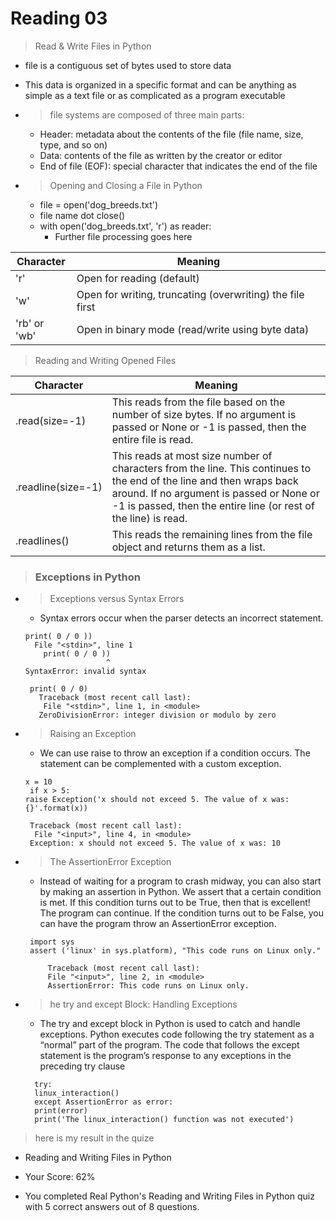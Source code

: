 # Reading 03 

> Read & Write Files in Python
- file is a contiguous set of bytes used to store data
- This data is organized in a specific format and can be anything as simple as a text file or as complicated as a program executable

- > file systems are composed of three main parts:
  - Header: metadata about the contents of the file (file name, size, type, and so on)
  - Data: contents of the file as written by the creator or editor
  - End of file (EOF): special character that indicates the end of the file
  
- >Opening and Closing a File in Python
    - file = open('dog_breeds.txt')
    - file name dot close()
    - with open('dog_breeds.txt', 'r') as reader:
      - Further file processing goes here

| Character   | Meaning                   |
|-------------|---------------------------|
| 'r'     | Open for reading (default)|
|'w'    | Open for writing, truncating (overwriting) the file first |
 |'rb' or 'wb'    | Open in binary mode (read/write using byte data) |


>Reading and Writing Opened Files

| Character   | Meaning                   |
|-------------|---------------------------|
|.read(size=-1)  | This reads from the file based on the number of size bytes. If no argument is passed or None or -1 is passed, then the entire file is read.|
|.readline(size=-1)  | This reads at most size number of characters from the line. This continues to the end of the line and then wraps back around. If no argument is passed or None or -1 is passed, then the entire line (or rest of the line) is read. |
|.readlines()   | This reads the remaining lines from the file object and returns them as a list. |


>### Exceptions in Python
- >Exceptions versus Syntax Errors
   - Syntax errors occur when the parser detects an incorrect statement. 
    ``` 
   print( 0 / 0 ))
      File "<stdin>", line 1
        print( 0 / 0 ))
                      ^
    SyntaxError: invalid syntax 
    ```
  ```
   print( 0 / 0)
     Traceback (most recent call last):
      File "<stdin>", line 1, in <module>
     ZeroDivisionError: integer division or modulo by zero
  ```
- >Raising an Exception
    - We can use raise to throw an exception if a condition occurs. The statement can be complemented with a custom exception.
    ```
    x = 10
     if x > 5:
    raise Exception('x should not exceed 5. The value of x was: {}'.format(x))  
  ```
    ```
     Traceback (most recent call last):
      File "<input>", line 4, in <module>
     Exception: x should not exceed 5. The value of x was: 10
  ```
  
- >The AssertionError Exception
    - Instead of waiting for a program to crash midway, you can also start by making an assertion in Python. We assert that a certain condition is met. If this condition turns out to be True, then that is excellent! The program can continue. If the condition turns out to be False, you can have the program throw an AssertionError exception.
   ```
    import sys
    assert ('linux' in sys.platform), "This code runs on Linux only."
  ```
    ```
         Traceback (most recent call last):
         File "<input>", line 2, in <module>
         AssertionError: This code runs on Linux only.
    ```
  
- >he try and except Block: Handling Exceptions
  - The try and except block in Python is used to catch and handle exceptions. Python executes code following the try statement as a “normal” part of the program. The code that follows the except statement is the program’s response to any exceptions in the preceding try clause
  ```
    try:
    linux_interaction()
    except AssertionError as error:
    print(error)
    print('The linux_interaction() function was not executed')
  ```
  
> here is my result in the quize 

- Reading and Writing Files in Python

- Your Score: 62%

- You completed Real Python's Reading and Writing Files in Python quiz with 5 correct answers out of 8 questions.

